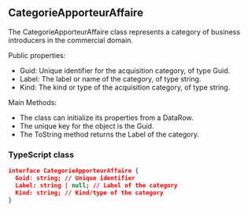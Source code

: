 ## CategorieApporteurAffaire

The CategorieApporteurAffaire class represents a category of business introducers in the commercial domain.

Public properties:
- Guid: Unique identifier for the acquisition category, of type Guid.
- Label: The label or name of the category, of type string.
- Kind: The kind or type of the acquisition category, of type string.

Main Methods:
- The class can initialize its properties from a DataRow.
- The unique key for the object is the Guid.
- The ToString method returns the Label of the category.

### TypeScript class
```json
interface CategorieApporteurAffaire {
  Guid: string; // Unique identifier
  Label: string | null; // Label of the category
  Kind: string; // Kind/type of the category
}
```